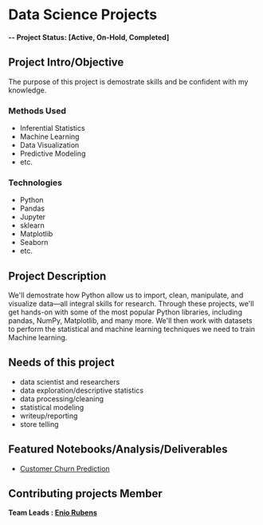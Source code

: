 # Data Science Projects

#### -- Project Status: [Active, On-Hold, Completed]

## Project Intro/Objective
The purpose of this project is demostrate skills and be confident with my knowledge. 

### Methods Used
* Inferential Statistics
* Machine Learning
* Data Visualization
* Predictive Modeling
* etc.

### Technologies
* Python
* Pandas 
* Jupyter
* sklearn
* Matplotlib
* Seaborn
* etc. 

## Project Description
We'll demostrate how Python allow us to import, clean, manipulate, and visualize data—all integral skills for research. Through these projects, we'll get hands-on with some of the most popular Python libraries, including pandas, NumPy, Matplotlib, and many more. We'll then work with datasets to perform the statistical and machine learning techniques we need to train Machine learning. 

## Needs of this project

- data scientist and researchers
- data exploration/descriptive statistics
- data processing/cleaning
- statistical modeling
- writeup/reporting
- store telling


## Featured Notebooks/Analysis/Deliverables
* [Customer Churn Prediction](https://github.com/eniorubens/enioRubens_dataScienceProjects/tree/main/Customer%20Churn%20Prediction)


## Contributing projects Member

**Team Leads : [Enio Rubens](https://github.com/eniorubens)**
